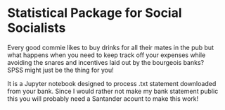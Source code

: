 # **S**tatistical **P**ackage for **S**ocial **S**ocialists  
Every good commie likes to buy drinks for all their mates in the pub but what happens when you need to keep track off your expenses while avoiding the snares and incentives laid out by the bourgeois banks?  
SPSS might just be the thing for you! 

It is a Jupyter notebook designed to process .txt statement downloaded from your bank. Since I would rather not make my bank statement public this you will probably need a Santander acount to make this work!
